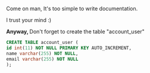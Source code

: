 
<p>Come on man, It's too simple to write documentation.</p>

<p>I trust your mind :)</p>

<p><b>Anyway, </b> Don't forget to create the table "account_user"</p>

``` Sql
CREATE TABLE account_user (
id int(11) NOT NULL PRIMARY KEY AUTO_INCREMENT,
name varchar(255) NOT NULL,
email varchar(255) NOT NULL
);
```

